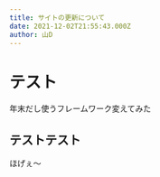 ```yaml
---
title: サイトの更新について
date: 2021-12-02T21:55:43.000Z
author: 山D
---
```


# テスト

年末だし使うフレームワーク変えてみた

## テストテスト

ほげぇ〜
